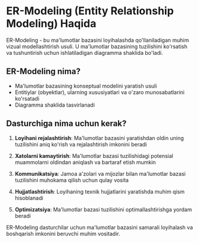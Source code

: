 # ER-Modeling (Entity Relationship Modeling) Haqida

ER-Modeling - bu ma'lumotlar bazasini loyihalashda qo'llaniladigan muhim vizual modellashtirish usuli. U ma'lumotlar bazasining tuzilishini ko'rsatish va tushuntirish uchun ishlatiladigan diagramma shaklida bo'ladi.

## ER-Modeling nima?
- Ma'lumotlar bazasining konseptual modelini yaratish usuli
- Entitiylar (obyektlar), ularning xususiyatlari va o'zaro munosabatlarini ko'rsatadi
- Diagramma shaklida tasvirlanadi

## Dasturchiga nima uchun kerak?
1. **Loyihani rejalashtirish**: Ma'lumotlar bazasini yaratishdan oldin uning tuzilishini aniq ko'rish va rejalashtirish imkonini beradi

2. **Xatolarni kamaytirish**: Ma'lumotlar bazasi tuzilishidagi potensial muammolarni oldindan aniqlash va bartaraf etish mumkin

3. **Kommunikatsiya**: Jamoa a'zolari va mijozlar bilan ma'lumotlar bazasi tuzilishini muhokama qilish uchun qulay vosita

4. **Hujjatlashtirish**: Loyihaning texnik hujjatlarini yaratishda muhim qism hisoblanadi

5. **Optimizatsiya**: Ma'lumotlar bazasi tuzilishini optimallashtirishga yordam beradi

ER-Modeling dasturchilar uchun ma'lumotlar bazasini samarali loyihalash va boshqarish imkonini beruvchi muhim vositadir.
